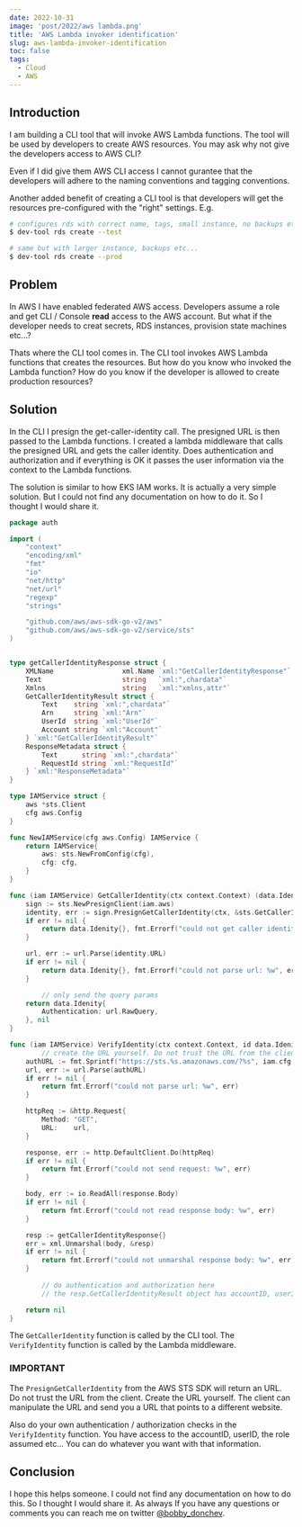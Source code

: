 ```yaml
---
date: 2022-10-31
image: 'post/2022/aws lambda.png'
title: 'AWS Lambda invoker identification'
slug: aws-lambda-invoker-identification
toc: false
tags:
  - Cloud
  - AWS
---
```


## Introduction

I am building a CLI tool that will invoke AWS Lambda functions. The tool will be used by developers to create AWS resources. You may ask why not give the developers access to AWS CLI? 

Even if I did give them AWS CLI access I cannot gurantee that the developers will adhere to the naming conventions and tagging conventions.

Another added benefit of creating a CLI tool is that developers will get the resources pre-configured with the "right" settings. E.g.

```bash
# configures rds with correct name, tags, small instance, no backups etc...
$ dev-tool rds create --test

# same but with larger instance, backups etc...
$ dev-tool rds create --prod
```

## Problem

In AWS I have enabled federated AWS access. Developers assume a role and get CLI / Console **read** access to the AWS account.
But what if the developer needs to creat secrets, RDS instances, provision state machines etc...?

Thats where the CLI tool comes in. The CLI tool invokes AWS Lambda functions that creates the resources.
But how do you know who invoked the Lambda function? How do you know if the developer is allowed to create production resources?

## Solution

In the CLI I presign the get-caller-identity call. The presigned URL is then passed to the Lambda functions. I created a lambda middleware that calls the presigned URL and gets the caller identity. Does authentication and authorization and if everything is OK it passes the user information via the context to the Lambda functions.

The solution is similar to how EKS IAM works. It is actually a very simple solution. But I could not find any documentation on how to do it. So I thought I would share it.

```go
package auth

import (
	"context"
	"encoding/xml"
	"fmt"
	"io"
	"net/http"
	"net/url"
	"regexp"
	"strings"

	"github.com/aws/aws-sdk-go-v2/aws"
	"github.com/aws/aws-sdk-go-v2/service/sts"
)


type getCallerIdentityResponse struct {
	XMLName                 xml.Name `xml:"GetCallerIdentityResponse"`
	Text                    string   `xml:",chardata"`
	Xmlns                   string   `xml:"xmlns,attr"`
	GetCallerIdentityResult struct {
		Text    string `xml:",chardata"`
		Arn     string `xml:"Arn"`
		UserId  string `xml:"UserId"`
		Account string `xml:"Account"`
	} `xml:"GetCallerIdentityResult"`
	ResponseMetadata struct {
		Text      string `xml:",chardata"`
		RequestId string `xml:"RequestId"`
	} `xml:"ResponseMetadata"`
}

type IAMService struct {
	aws *sts.Client
	cfg aws.Config
}

func NewIAMService(cfg aws.Config) IAMService {
	return IAMService{
		aws: sts.NewFromConfig(cfg),
		cfg: cfg,
	}
}

func (iam IAMService) GetCallerIdentity(ctx context.Context) (data.Idenity, error) {
	sign := sts.NewPresignClient(iam.aws)
	identity, err := sign.PresignGetCallerIdentity(ctx, &sts.GetCallerIdentityInput{})
	if err != nil {
		return data.Idenity{}, fmt.Errorf("could not get caller identity: %w", err)
	}

	url, err := url.Parse(identity.URL)
	if err != nil {
		return data.Idenity{}, fmt.Errorf("could not parse url: %w", err)
	}

        // only send the query params
	return data.Idenity{
		Authentication: url.RawQuery,
	}, nil
}

func (iam IAMService) VerifyIdentity(ctx context.Context, id data.Idenity) (data.Tenant, error) {
        // create the URL yourself. Do not trust the URL from the client
	authURL := fmt.Sprintf("https://sts.%s.amazonaws.com/?%s", iam.cfg.Region, id.Authentication)
	url, err := url.Parse(authURL)
	if err != nil {
		return fmt.Errorf("could not parse url: %w", err)
	}

	httpReq := &http.Request{
		Method: "GET",
		URL:    url,
	}

	response, err := http.DefaultClient.Do(httpReq)
	if err != nil {
		return fmt.Errorf("could not send request: %w", err)
	}

	body, err := io.ReadAll(response.Body)
	if err != nil {
		return fmt.Errorf("could not read response body: %w", err)
	}

	resp := getCallerIdentityResponse{}
	err = xml.Unmarshal(body, &resp)
	if err != nil {
		return fmt.Errorf("could not unmarshal response body: %w", err)
	}
  
        // do authentication and authorization here
        // the resp.GetCallerIdentityResult object has accountID, userID, the role assumed etc...

	return nil
}
```

The `GetCallerIdentity` function is called by the CLI tool. The `VerifyIdentity` function is called by the Lambda middleware.

### IMPORTANT

The `PresignGetCallerIdentity` from the AWS STS SDK will return an URL. Do not trust the URL from the client. Create the URL yourself. The client can manipulate the URL and send you a URL that points to a different website. 

Also do your own authentication / authorization checks in the `VerifyIdentity` function. You have access to the accountID, userID, the role assumed etc... You can do whatever you want with that information.

## Conclusion

I hope this helps someone. I could not find any documentation on how to do this. So I thought I would share it. As always If you have any questions or comments you can reach me on twitter [@bobby_donchev](https://twitter.com/bobby_donchev).
